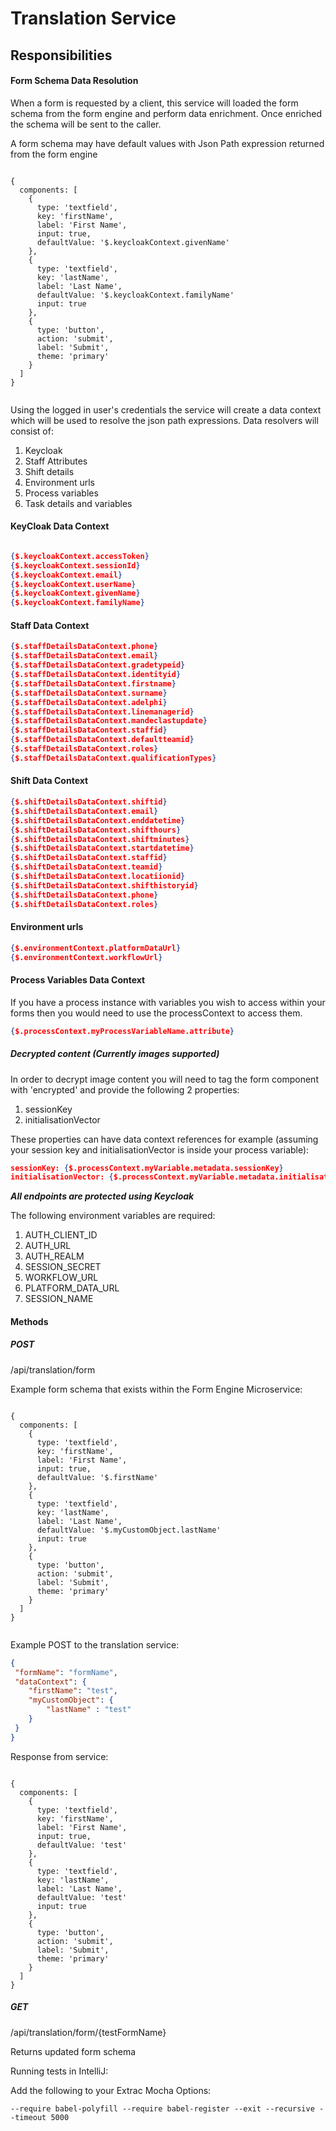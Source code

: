 # Translation Service

## Responsibilities

#### Form Schema Data Resolution

When a form is requested by a client, this service will loaded the form schema from the form engine and perform data enrichment. Once enriched the schema will be sent to the caller.

A form schema may have default values with Json Path expression returned from the form engine

```$json

{
  components: [
    {
      type: 'textfield',
      key: 'firstName',
      label: 'First Name',
      input: true,
      defaultValue: '$.keycloakContext.givenName'
    },
    {
      type: 'textfield',
      key: 'lastName',
      label: 'Last Name',
      defaultValue: '$.keycloakContext.familyName'
      input: true
    },
    {
      type: 'button',
      action: 'submit',
      label: 'Submit',
      theme: 'primary'
    }
  ]
}


```

Using the logged in user's credentials the service will create a data context which will be used to resolve the json path expressions. Data resolvers will consist of:

1. Keycloak
2. Staff Attributes
3. Shift details
4. Environment urls
5. Process variables
6. Task details and variables

#### KeyCloak Data Context
```json

{$.keycloakContext.accessToken}
{$.keycloakContext.sessionId}
{$.keycloakContext.email}
{$.keycloakContext.userName}
{$.keycloakContext.givenName}
{$.keycloakContext.familyName}

```

#### Staff Data Context

```json
{$.staffDetailsDataContext.phone}
{$.staffDetailsDataContext.email}
{$.staffDetailsDataContext.gradetypeid}
{$.staffDetailsDataContext.identityid}
{$.staffDetailsDataContext.firstname}
{$.staffDetailsDataContext.surname}
{$.staffDetailsDataContext.adelphi}
{$.staffDetailsDataContext.linemanagerid}
{$.staffDetailsDataContext.mandeclastupdate}
{$.staffDetailsDataContext.staffid}
{$.staffDetailsDataContext.defaultteamid}
{$.staffDetailsDataContext.roles}
{$.staffDetailsDataContext.qualificationTypes}

```

#### Shift Data Context
```json
{$.shiftDetailsDataContext.shiftid}
{$.shiftDetailsDataContext.email}
{$.shiftDetailsDataContext.enddatetime}
{$.shiftDetailsDataContext.shifthours}
{$.shiftDetailsDataContext.shiftminutes}
{$.shiftDetailsDataContext.startdatetime}
{$.shiftDetailsDataContext.staffid}
{$.shiftDetailsDataContext.teamid}
{$.shiftDetailsDataContext.locatiionid}
{$.shiftDetailsDataContext.shifthistoryid}
{$.shiftDetailsDataContext.phone}
{$.shiftDetailsDataContext.roles}

```

#### Environment urls
```json
{$.environmentContext.platformDataUrl}
{$.environmentContext.workflowUrl}
```

#### Process Variables Data Context
If you have a process instance with variables you wish to access within your forms then you would need to use the processContext to access them.
```json
{$.processContext.myProcessVariableName.attribute}
```

##### Decrypted content (Currently images supported)

In order to decrypt image content you will need to tag the form component with 'encrypted' and provide the following 2 properties:

1. sessionKey
2. initialisationVector

These properties can have data context references for example (assuming your session key and initialisationVector is inside your process variable):

```json
sessionKey: {$.processContext.myVariable.metadata.sessionKey}
initialisationVector: {$.processContext.myVariable.metadata.initialisationVector}
```

**_All endpoints are protected using Keycloak_**

The following environment variables are required:

1. AUTH_CLIENT_ID
2. AUTH_URL
3. AUTH_REALM
4. SESSION_SECRET
5. WORKFLOW_URL
6. PLATFORM_DATA_URL
7. SESSION_NAME


#### Methods

##### POST

/api/translation/form

Example form schema that exists within the Form Engine Microservice:
```$json

{
  components: [
    {
      type: 'textfield',
      key: 'firstName',
      label: 'First Name',
      input: true,
      defaultValue: '$.firstName'
    },
    {
      type: 'textfield',
      key: 'lastName',
      label: 'Last Name',
      defaultValue: '$.myCustomObject.lastName'
      input: true
    },
    {
      type: 'button',
      action: 'submit',
      label: 'Submit',
      theme: 'primary'
    }
  ]
}


```

Example POST to the translation service:

```json
{
 "formName": "formName",
 "dataContext": {
    "firstName": "test",
    "myCustomObject": {
        "lastName" : "test"
    }
 }
}
```
Response from service:

```$json

{
  components: [
    {
      type: 'textfield',
      key: 'firstName',
      label: 'First Name',
      input: true,
      defaultValue: 'test'
    },
    {
      type: 'textfield',
      key: 'lastName',
      label: 'Last Name',
      defaultValue: 'test'
      input: true
    },
    {
      type: 'button',
      action: 'submit',
      label: 'Submit',
      theme: 'primary'
    }
  ]
}

```

##### GET

/api/translation/form/{testFormName}

Returns updated form schema


Running tests in IntelliJ:

Add the following to your Extrac Mocha Options:
```text
--require babel-polyfill --require babel-register --exit --recursive --timeout 5000
```

